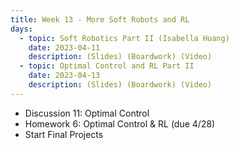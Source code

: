 ```yaml
---
title: Week 13 - More Soft Robots and RL
days:
  - topic: Soft Robotics Part II (Isabella Huang)
    date: 2023-04-11
    description: (Slides) (Boardwork) (Video)
  - topic: Optimal Control and RL Part II
    date: 2023-04-13
    description: (Slides) (Boardwork) (Video)
---
```


- Discussion 11: Optimal Control
- Homework 6: Optimal Control & RL (due 4/28)
- Start Final Projects

<a id="Week14"></a>
